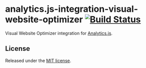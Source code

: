 # analytics.js-integration-visual-website-optimizer [![Build Status][ci-badge]][ci-link]

Visual Website Optimizer integration for [Analytics.js][].

## License

Released under the [MIT license](License.md).


[Analytics.js]: https://segment.com/docs/libraries/analytics.js/
[ci-link]: https://circleci.com/gh/segment-integrations/analytics.js-integration-visual-website-optimizer
[ci-badge]: https://circleci.com/gh/segment-integrations/analytics.js-integration-visual-website-optimizer.svg?style=svg
